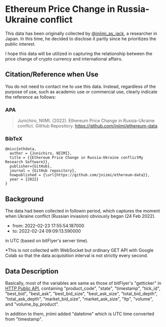 # Ethereum Price Change in Russia-Ukraine conflict
This data has been originally collected by [@jniimi_as_jack][twit], a researcher in Japan. In this time, he decided to disclose it partly since he prioritizes the public interest.

I hope this data will be utilized in capturing the relationship between the price change of crypto currency and international affairs.

## Citation/Reference when Use
You do not need to contact me to use this data. Instead, regardless of the purpose of use, such as academic use or commercial use, clearly indicate the reference as follows:

### APA
> Junichiro, NIIMI. (2022). Ethereum Price Change in Russia-Ukraine conflict. GitHub Repository. https://github.com/jniimi/ethereum-data.

### BibTeX
```
@misc{ethdata,  
  author = {Junichiro, NIIMI},
  title = {{Ethereum Price Change in Russia-Ukraine conflictMy Research Software}},
  publisher={GitHub},
  journal = {GitHub repository},
  howpublished = {\url{https://github.com/jniimi/ethereum-data}},
  year = {2022}
}
```

## Background
The data had been collected in followin period, which captures the moment when Ukraine conflict (Russian invasion) obviously began (24 Feb 2022).
- from: 2022-02-23 17:55:54.187000
- to: 2022-02-24 09:09:13.590000

in UTC (based on bitFlyer's server time).

*This is not collected with WebSocket but ordinary GET API with Google Colab so that the data acquisition interval is not strictly every second.

## Data Description
Basically, most of the variables are same as those of bitFlyer's "getticker" in [HTTP Public API][API], containing "product_code", "state", "timestamp", "tick_id", "best_bid", "best_ask", "best_bid_size", "best_ask_size", "total_bid_depth", "total_ask_depth", "market_bid_size", "market_ask_size", "ltp", "volume", and "volume_by_product". 

In addition to them, jniimi added "datetime" which is UTC time converted from "timestamp".

[twit]:https://twitter.com/jniimi
[API]:https://lightning.bitflyer.com/docs?lang=en
